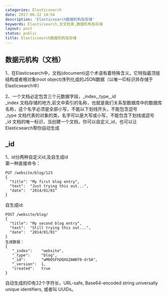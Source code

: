 ```yaml
---
categories: Elasticsearch
date: 2017-06-22 14:54
description: 'Elasticsearch数据机构及存储'
keywords: Elasticsearch,全文检索,数据机构及存储
layout: post
status: public
title: Elasticsearch数据机构及存储
---
```


## 数据元机构（文档）  
1、在Elasticsearch中，文档(document)这个术语有着特殊含义。它特指最顶层结构或者根对象(root object)序列化成的JSON数据（以唯一ID标识并存储于Elasticsearch中）  

2、一个文档必定包含三个元数据字段，_index,_type,_id  
_index	文档存储的地方,前文中索引的名称，也就是我们关系型数据库中的数据库名称，这个名字必须是全部小写，不能以下划线开头，不能包含逗号  
_type	文档代表的对象的类，名字可以是大写或小写，不能包含下划线或逗号  
_id	文档的唯一标识，当创建一个文档，你可以自定义_id，也可以让Elasticsearch帮你自动生成  


## _id  
1、id分两种自定义id,及自生成id  
第一种直接命令：

    PUT /website/blog/123
    {
      "title": "My first blog entry",
      "text":  "Just trying this out...",
      "date":  "2014/01/01"
    }

自生成id:

    POST /website/blog/
    {
      "title": "My second blog entry",
      "text":  "Still trying this out...",
      "date":  "2014/01/01"
    }
    生成数据：
    {
       "_index":    "website",
       "_type":     "blog",
       "_id":       "wM0OSFhDQXGZAWDf0-drSA",
       "_version":  1,
       "created":   true
    }

自动生成的ID有22个字符长，URL-safe, Base64-encoded string universally unique identifiers, 或者叫 UUIDs。


    
